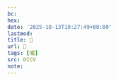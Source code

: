 ```yaml
---
bc:
hex:
date: '2025-10-13T10:27:49+08:00'
lastmod:
title: 􄃱
url: 􄃱
tags: [囐]
src: DCCV
note:
---
```


